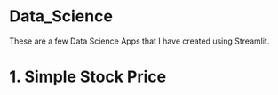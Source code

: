 # Data_Science
These are a few Data Science Apps that I have created using Streamlit.
# 1. Simple Stock Price
